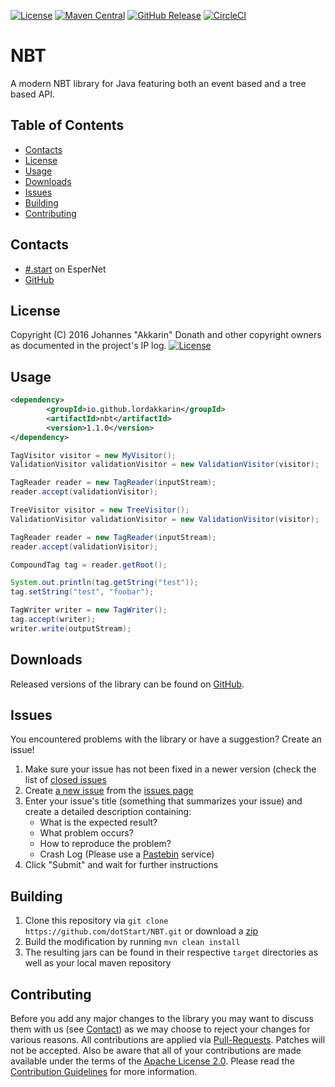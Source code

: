 [![License](https://img.shields.io/github/license/dotStart/NBT.svg?style=flat-square)](https://www.apache.org/licenses/LICENSE-2.0.txt)
[![Maven Central](https://img.shields.io/maven-central/v/io.github.lordakkarin/nbt.svg?style=flat-square)](https://search.maven.org/#search%7Cga%7C1%7Cg%3Aio.github.lordakkarin%20a%3Anbt)
[![GitHub Release](https://img.shields.io/github/release/dotStart/NBT.svg?style=flat-square)](https://github.com/dotStart/NBT/releases)
[![CircleCI](https://img.shields.io/circleci/project/github/dotStart/NBT.svg?style=flat-square)](https://circleci.com/gh/dotStart/NBT)

NBT
===

A modern NBT library for Java featuring both an event based and a tree based API.

Table of Contents
-----------------
* [Contacts](#contacts)
* [License](#license)
* [Usage](#usage)
* [Downloads](#downloads)
* [Issues](#issues)
* [Building](#building)
* [Contributing](#contributing)

Contacts
--------

* [#.start](http://webchat.esper.net/?channels=.start&prompt=1) on EsperNet
* [GitHub](https://github.com/dotStart/NBT)

License
-------

Copyright (C) 2016 Johannes "Akkarin" Donath and other copyright owners as documented in the project's IP log.
[![License](https://img.shields.io/badge/License-Apache%202.0-blue.svg?style=flat-square)](https://www.apache.org/licenses/LICENSE-2.0.txt)

Usage
-----

```xml
<dependency>
        <groupId>io.github.lordakkarin</groupId>
        <artifactId>nbt</artifactId>
        <version>1.1.0</version>
</dependency>
```

```java
TagVisitor visitor = new MyVisitor();
ValidationVisitor validationVisitor = new ValidationVisitor(visitor);

TagReader reader = new TagReader(inputStream);
reader.accept(validationVisitor);
```

```java
TreeVisitor visitor = new TreeVisitor();
ValidationVisitor validationVisitor = new ValidationVisitor(visitor);

TagReader reader = new TagReader(inputStream);
reader.accept(validationVisitor);

CompoundTag tag = reader.getRoot();

System.out.println(tag.getString("test"));
tag.setString("test", "foobar");

TagWriter writer = new TagWriter();
tag.accept(writer);
writer.write(outputStream);
```

Downloads
---------

Released versions of the library can be found on [GitHub](https://github.com/dotStart/NBT/releases).

Issues
------

You encountered problems with the library or have a suggestion? Create an issue!

1. Make sure your issue has not been fixed in a newer version (check the list of [closed issues](https://github.com/dotStart/NBT/issues?q=is%3Aissue+is%3Aclosed)
1. Create [a new issue](https://github.com/dotStart/NBT/issues/new) from the [issues page](https://github.com/dotStart/NBT/issues)
1. Enter your issue's title (something that summarizes your issue) and create a detailed description containing:
   - What is the expected result?
   - What problem occurs?
   - How to reproduce the problem?
   - Crash Log (Please use a [Pastebin](http://www.pastebin.com) service)
1. Click "Submit" and wait for further instructions

Building
--------

1. Clone this repository via ```git clone https://github.com/dotStart/NBT.git``` or download a [zip](https://github.com/dotStart/NBT/archive/master.zip)
1. Build the modification by running ```mvn clean install```
1. The resulting jars can be found in their respective ```target``` directories as well as your local maven repository

Contributing
------------

Before you add any major changes to the library you may want to discuss them with us (see [Contact](#contact)) as
we may choose to reject your changes for various reasons. All contributions are applied via [Pull-Requests](https://help.github.com/articles/creating-a-pull-request).
Patches will not be accepted. Also be aware that all of your contributions are made available under the terms of the
[Apache License 2.0](https://www.apache.org/licenses/LICENSE-2.0.txt). Please read the [Contribution Guidelines](CONTRIBUTING.md)
for more information.
